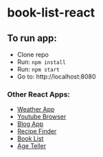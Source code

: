 # book-list-react

## To run app:

* Clone repo
* Run: ```npm install```
* Run: ```npm start```
* Go to: http://localhost:8080

### Other React Apps:
* <a href="https://github.com/govind94/weather-app-react">Weather App</a>
* <a href="https://github.com/govind94/youtube-browser-react">Youtube Browser</a>
* <a href="https://github.com/govind94/blog-app-react">Blog App</a>
* <a href="https://github.com/govind94/react-third-app">Recipe Finder</a>
* <a href="https://github.com/govind94/super-squad-react">Book List</a>
* <a href="https://github.com/govind94/react-first-app">Age Teller</a>
